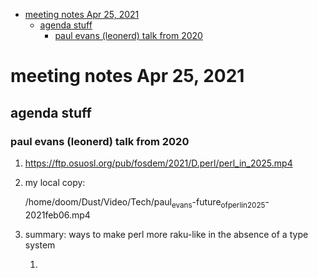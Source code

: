 - [meeting notes Apr 25, 2021](#org06fa61b)
  - [agenda stuff](#orgfe09822)
    - [paul evans (leonerd) talk from 2020](#org8e37cfc)


<a id="org06fa61b"></a>

# meeting notes Apr 25, 2021


<a id="orgfe09822"></a>

## agenda stuff


<a id="org8e37cfc"></a>

### paul evans (leonerd) talk from 2020

1.  <https://ftp.osuosl.org/pub/fosdem/2021/D.perl/perl_in_2025.mp4>

2.  my local copy:

    /home/doom/Dust/Video/Tech/paul<sub>evans</sub>-future<sub>of</sub><sub>perl</sub><sub>in</sub><sub>2025</sub>-2021feb06.mp4

3.  summary: ways to make perl more raku-like in the absence of a type system

    1.
